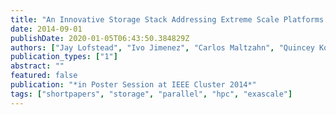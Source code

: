 ```yaml
---
title: "An Innovative Storage Stack Addressing Extreme Scale Platforms and Big Data Applications"
date: 2014-09-01
publishDate: 2020-01-05T06:43:50.384829Z
authors: ["Jay Lofstead", "Ivo Jimenez", "Carlos Maltzahn", "Quincey Koziol", "John Bent", "Eric Barton"]
publication_types: ["1"]
abstract: ""
featured: false
publication: "*in Poster Session at IEEE Cluster 2014*"
tags: ["shortpapers", "storage", "parallel", "hpc", "exascale"]
---
```


